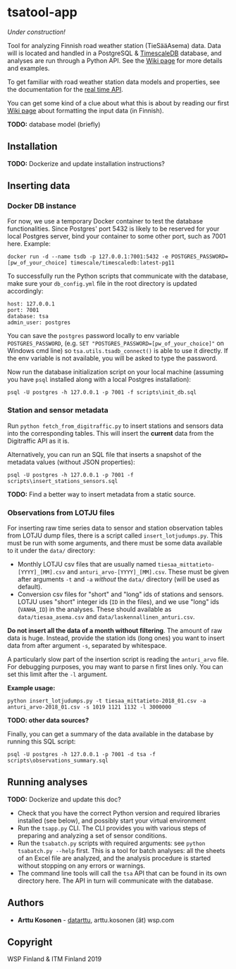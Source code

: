 # tsatool-app

*Under construction!*

Tool for analyzing Finnish road weather station (TieSääAsema) data. Data will is located and handled in a PostgreSQL & [TimescaleDB](https://www.timescale.com/) database, and analyses are run through a Python API. See the [Wiki page](https://github.com/webbidevaajat/tsatool-app/wiki) for more details and examples.

To get familiar with road weather station data models and properties, see the documentation for the [real time API](https://www.digitraffic.fi/tieliikenne/).

You can get some kind of a clue about what this is about by reading our first [Wiki page](https://github.com/webbidevaajat/tsatool-app/wiki/Ehtosetin-muotoilu) about formatting the input data (in Finnish).

**TODO:** database model (briefly)

## Installation

**TODO:** Dockerize and update installation instructions?

## Inserting data

### Docker DB instance

For now, we use a temporary Docker container to test the database functionalities.
Since Postgres' port 5432 is likely to be reserved for your local Postgres server,
bind your container to some other port, such as 7001 here. Example:

```
docker run -d --name tsdb -p 127.0.0.1:7001:5432 -e POSTGRES_PASSWORD=[pw_of_your_choice] timescale/timescaledb:latest-pg11
```

To successfully run the Python scripts that communicate with the database,
make sure your `db_config.yml` file in the root directory
is updated accordingly:

```
host: 127.0.0.1
port: 7001
database: tsa
admin_user: postgres
```

You can save the `postgres` password locally to env variable `POSTGRES_PASSWORD`,
(e.g. `SET "POSTGRES_PASSWORD=[pw_of_your_choice]"` on Windows cmd line)
so `tsa.utils.tsadb_connect()` is able to use it directly.
If the env variable is not available, you will be asked to type the password.

Now run the database initialization script on your local machine
(assuming you have `psql` installed along with a local Postgres installation):

```
psql -U postgres -h 127.0.0.1 -p 7001 -f scripts\init_db.sql
```

### Station and sensor metadata

Run `python fetch_from_digitraffic.py` to insert stations and sensors
data into the corresponding tables.
This will insert the **current** data from the Digitraffic API as it is.

Alternatively, you can run an SQL file that inserts a snapshot
of the metadata values (without JSON properties):

```
psql -U postgres -h 127.0.0.1 -p 7001 -f scripts\insert_stations_sensors.sql
```

**TODO:** Find a better way to insert metadata from a static source.

### Observations from LOTJU files

For inserting raw time series data to sensor and station observation tables
from LOTJU dump files, there is a script called `insert_lotjudumps.py`.
This must be run with some arguments, and there must be some data available
to it under the `data/` directory:

- Monthly LOTJU csv files that are usually named
`tiesaa_mittatieto-[YYYY]_[MM].csv` and `anturi_arvo-[YYYY]_[MM].csv`.
These must be given after arguments `-t` and `-a` *without* the `data/`
directory (will be used as default).
- Conversion csv files for "short" and "long" ids of stations and sensors.
LOTJU uses "short" integer ids (`ID` in the files),
and we use "long" ids (`VANHA_ID`) in the analyses.
These should available as
`data/tiesaa_asema.csv` and `data/laskennallinen_anturi.csv`.

**Do not insert all the data of a month without filtering**.
The amount of raw data is huge. Instead, provide the station ids (long ones)
you want to insert data from after argument `-s`, separated by whitespace.

A particularly slow part of the insertion script is reading
the `anturi_arvo` file. For debugging purposes, you may want to parse
n first lines only. You can set this limit after the `-l` argument.

**Example usage:**

```
python insert_lotjudumps.py -t tiesaa_mittatieto-2018_01.csv -a anturi_arvo-2018_01.csv -s 1019 1121 1132 -l 3000000
```

**TODO: other data sources?**

Finally, you can get a summary of the data available
in the database by running this SQL script:

```
psql -U postgres -h 127.0.0.1 -p 7001 -d tsa -f scripts\observations_summary.sql
```

## Running analyses

**TODO:** Dockerize and update this doc?

- Check that you have the correct Python version and required libraries installed (see below), and possibly start your virtual environment
- Run the `tsapp.py` CLI. The CLI provides you with various steps of preparing and analyzing a set of sensor conditions.
- Run the `tsabatch.py` scripts with required arguments: see `python tsabatch.py --help` first. This is a tool for batch analyses: all the sheets of an Excel file are analyzed, and the analysis procedure is started without stopping on any errors or warnings.
- The command line tools will call the `tsa` API that can be found in its own directory here. The API in turn will communicate with the database.

## Authors

- **Arttu Kosonen** - [datarttu](https://github.com/datarttu), arttu.kosonen (ät) wsp.com

## Copyright

WSP Finland & ITM Finland 2019
